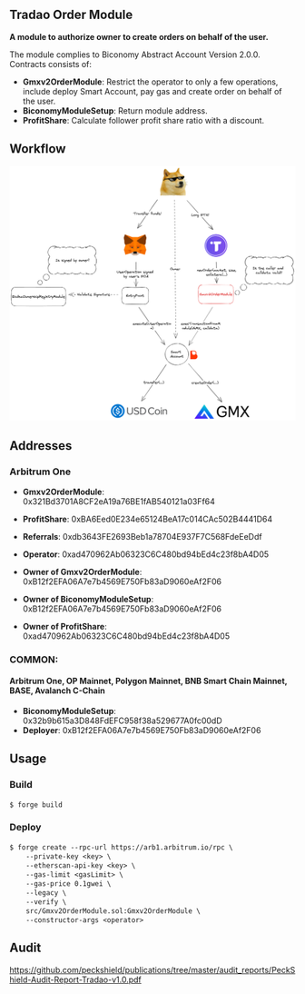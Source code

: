 ## Tradao Order Module

**A module to authorize owner to create orders on behalf of the user.**

The module complies to Biconomy Abstract Account Version 2.0.0. Contracts consists of:

-   **Gmxv2OrderModule**: Restrict the operator to only a few operations, include deploy Smart Account, pay gas and create order on behalf of the user.
-   **BiconomyModuleSetup**: Return module address.
-   **ProfitShare**: Calculate follower profit share ratio with a discount.

## Workflow

![Alt text](./doc/workflow.png?raw=true "Workflow")

## Addresses

### Arbitrum One

-   **Gmxv2OrderModule**: 0x321Bd3701A8CF2eA19a76BE1fAB540121a03Ff64
-   **ProfitShare**: 0xBA6Eed0E234e65124BeA17c014CAc502B4441D64
-   **Referrals**: 0xdb3643FE2693Beb1a78704E937F7C568FdeEeDdf

-   **Operator**: 0xad470962Ab06323C6C480bd94bEd4c23f8bA4D05
-   **Owner of Gmxv2OrderModule**: 0xB12f2EFA06A7e7b4569E750Fb83aD9060eAf2F06
-   **Owner of BiconomyModuleSetup**: 0xB12f2EFA06A7e7b4569E750Fb83aD9060eAf2F06
-   **Owner of ProfitShare**: 0xad470962Ab06323C6C480bd94bEd4c23f8bA4D05

### COMMON: 

#### Arbitrum One, OP Mainnet, Polygon Mainnet, BNB Smart Chain Mainnet, BASE, Avalanch C-Chain

-   **BiconomyModuleSetup**: 0x32b9b615a3D848FdEFC958f38a529677A0fc00dD
-   **Deployer**: 0xB12f2EFA06A7e7b4569E750Fb83aD9060eAf2F06

## Usage

### Build

```shell
$ forge build
```

### Deploy

```shell
$ forge create --rpc-url https://arb1.arbitrum.io/rpc \
    --private-key <key> \
    --etherscan-api-key <key> \
    --gas-limit <gasLimit> \
    --gas-price 0.1gwei \
    --legacy \
    --verify \
    src/Gmxv2OrderModule.sol:Gmxv2OrderModule \
    --constructor-args <operator>
```

## Audit

https://github.com/peckshield/publications/tree/master/audit_reports/PeckShield-Audit-Report-Tradao-v1.0.pdf